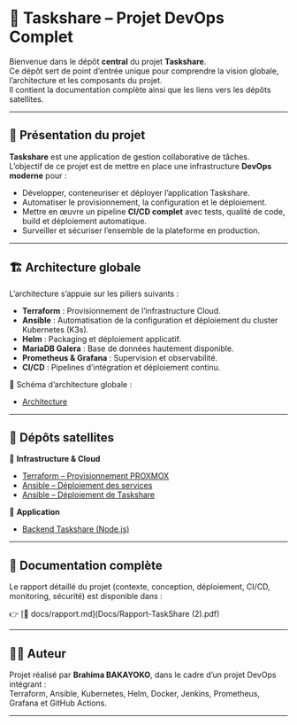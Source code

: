 # 🚀 Taskshare – Projet DevOps Complet

Bienvenue dans le dépôt **central** du projet **Taskshare**.  
Ce dépôt sert de point d’entrée unique pour comprendre la vision globale, l’architecture et les composants du projet.  
Il contient la documentation complète ainsi que les liens vers les dépôts satellites.

---

## 📌 Présentation du projet

**Taskshare** est une application de gestion collaborative de tâches.  
L’objectif de ce projet est de mettre en place une infrastructure **DevOps moderne** pour :  

- Développer, conteneuriser et déployer l’application Taskshare.  
- Automatiser le provisionnement, la configuration et le déploiement.  
- Mettre en œuvre un pipeline **CI/CD complet** avec tests, qualité de code, build et déploiement automatique.  
- Surveiller et sécuriser l’ensemble de la plateforme en production.  

---

## 🏗️ Architecture globale

L’architecture s’appuie sur les piliers suivants :  

- **Terraform** : Provisionnement de l’infrastructure Cloud.  
- **Ansible** : Automatisation de la configuration et déploiement du cluster Kubernetes (K3s).  
- **Helm** : Packaging et déploiement applicatif.  
- **MariaDB Galera** : Base de données hautement disponible.  
- **Prometheus & Grafana** : Supervision et observabilité.  
- **CI/CD** : Pipelines d’intégration et déploiement continu.  

📌 Schéma d’architecture globale :  

- [Architecture](Docs/taskshare-infra.png)

---

## 📂 Dépôts satellites

🔹 **Infrastructure & Cloud**
- [Terraform – Provisionnement PROXMOX](https://github.com/ibrahimbakayoko/terrafom-taskshare.git)  
- [Ansible – Déploiement des services](https://github.com/ibrahimbakayoko/taskshare-ansible.git)  
- [Ansible – Déploiement de Taskshare](https://github.com/ibrahimbakayoko/taskshare-backend.git)  

🔹 **Application**
- [Backend Taskshare (Node.js)](https://github.com/ibrahimbakayoko/taskshare-backend.git)  
 
---

## 📖 Documentation complète

Le rapport détaillé du projet (contexte, conception, déploiement, CI/CD, monitoring, sécurité) est disponible dans :  

👉 [📘 docs/rapport.md](Docs/Rapport-TaskShare (2).pdf)  

---

## 👨‍💻 Auteur

Projet réalisé par **Brahima BAKAYOKO**, dans le cadre d’un projet DevOps intégrant :  
Terraform, Ansible, Kubernetes, Helm, Docker, Jenkins, Prometheus, Grafana et GitHub Actions.  

---

